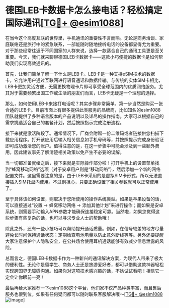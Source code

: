 # 德国LEB卡数据卡怎么接电话？轻松搞定国际通讯[[TG💪+ @esim1088](https://t.me/s/esim1088)]

在当今这个高度互联的世界里，手机通讯的重要性不言而喻。无论是商务洽谈、家庭联络还是旅行中的紧急联系，一部能随时随地接听电话的设备都显得尤为重要。对于那些经常往返于不同国家的人群来说，选择一款适合自己的通讯工具更是至关重要。今天，我们就来聊聊德国LEB卡数据卡——这款小巧便捷的数据卡是如何帮助我们实现高效通讯的。

首先，让我们简单了解一下什么是LEB卡。LEB卡是一种支持eSIM技术的数据卡，它允许用户通过互联网进行语音通话和数据传输。与传统的实体SIM卡相比，LEB卡更加灵活方便，无需更换物理卡片即可享受全球范围内的优质网络服务。尤其对于需要频繁出国工作或生活的朋友们而言，LEB卡无疑是一个理想的选择。

那么，如何使用LEB卡来接打电话呢？其实步骤非常简单。第一步当然是购买一张合适的LEB卡。目前市面上有很多提供此类服务的品牌商，比如知名的esim1088团队就提供了多种语言版本的产品说明以及详尽的操作指南。大家可以根据自己的需求挑选适合自己的套餐计划，然后按照指示完成注册流程。

接下来就是激活阶段了。通常情况下，厂商会附赠一份二维码或者链接供您扫描下载应用程序。打开该应用后输入相关信息如手机号码等，并按照提示完成身份验证即可成功激活您的账户。值得注意的是，在这一步骤中可能会涉及到一些额外费用，因此建议事先了解清楚相关政策以免产生不必要的误解。

当一切都准备就绪之后，接下来就是实际操作部分啦！打开手机上的设置菜单找到“蜂窝移动网络”选项（对于安卓用户则是“移动网络”），然后添加一个新的网络配置文件。这里需要注意的是，由于LEB卡采用的是虚拟SIM卡形式，所以无法直接插入SIM托盘内使用。不过别担心，只要正确设置了相关参数就可以正常使用了。

至于具体该如何设置，则取决于您所使用的操作系统类型。如果是苹果设备的话，可以直接通过“设置 -> 蜂窝移动网络 -> 添加其他计划”来进行操作；而如果是安卓系统，则需要手动输入APN参数才能确保连接稳定可靠。当然啦，如果您觉得这些步骤有些复杂的话，也可以寻求专业人士的帮助哦！

除此之外，还有一些小技巧可以帮助提升通话质量。例如，在信号较差的地方尽量避免长时间保持通话状态；定期检查电池电量以防止意外断线等等。另外还要提醒大家注意保护个人隐私安全，在公共场合使用耳机通话能够有效减少信息泄露的风险。

总而言之，德国LEB卡数据卡作为一种新兴的通讯解决方案，为现代人带来了极大的便利性。无论你是留学生、商务人士还是旅游爱好者，都可以借助这款神器轻松实现跨国界无障碍沟通。如果你对这项技术感兴趣的话，不妨试试看吧！相信它一定会让你眼前一亮！

最后再给大家推荐一下esim1088这个平台，他们家不仅产品种类丰富，而且售后服务也很到位。如果有任何疑问都可以随时联系客服解决哦～[[TG💪+ @esim1088](https://t.me/s/esim1088) ![Image](https://i.postimg.cc/4NQfJmqS/Snipaste-2025-05-13-00-14-12.png)]